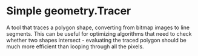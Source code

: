 # Simple geometry.Tracer

A tool that traces a polygon shape, converting from bitmap images to line segments. This can be useful for optimizing algorithms that need to check whether two shapes intersect - evaluating the traced polygon should be much more efficient than looping through all the pixels.